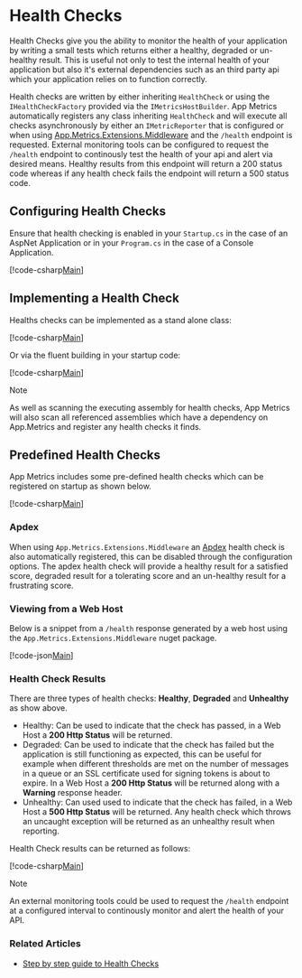 # Health Checks

Health Checks give you the ability to monitor the health of your application by writing a small tests which returns either a healthy, degraded or un-healthy result. This is useful not only to test the internal health of your application but also it's external dependencies such as an third party api which your application relies on to function correctly.

Health checks are written by either inheriting `HealthCheck` or using the `IHealthCheckFactory` provided via the `IMetricsHostBuilder`. App Metrics automatically registers any class inheriting `HealthCheck` and will execute all checks asynchronously by either an `IMetricReporter` that is configured or when using [App.Metrics.Extensions.Middleware](../../web-application-monitoring/middleware.md) and the `/health` endpoint is requested. External monitoring tools can be configured to request the `/health` endpoint to continously test the health of your api and alert via desired means. Healthy results from this endpoint will return a 200 status code whereas if any health check fails the endpoint will return a 500 status code.

## Configuring Health Checks

Ensure that health checking is enabled in your `Startup.cs` in the case of an AspNet Application or in your `Program.cs` in the case of a Console Application.

[!code-csharp[Main](../../src/samples/AppMetrics.Startup.CodeSnippets/Startup.cs?highlight=7)]

## Implementing a Health Check

Healths checks can be implemented as a stand alone class:

[!code-csharp[Main](../../src/samples/AppMetrics.HealthCheck.Code.Snippets/DatabaseHealthCheck.cs)]

Or via the fluent building in your startup code:

[!code-csharp[Main](../../src/samples/AppMetrics.Startup.CodeSnippets/StartupFluentHealth.cs?highlight=9,10)]

> [!NOTE]
> As well as scanning the executing assembly for health checks, App Metrics will also scan all referenced assemblies which have a dependency on App.Metrics and register any health checks it finds.

## Predefined Health Checks

App Metrics includes some pre-defined health checks which can be registered on startup as shown below.

[!code-csharp[Main](../../src/samples/AppMetrics.HealthCheck.Code.Snippets/PredefinedHealthChecks.cs?highlight=10,12,14,16,18)]

### Apdex

When using `App.Metrics.Extensions.Middleware` an [Apdex](../metric-types/apdex.md) health check is also automatically registered, this can be disabled through the configuration options. The apdex health check will provide a healthy result for a satisfied score, degraded result for a tolerating score and an un-healthy result for a frustrating score.

### Viewing from a Web Host

Below is a snippet from a `/health` response generated by a web host using the `App.Metrics.Extensions.Middleware` nuget package.

[!code-json[Main](../../src/samples/App.Metrics.Formatters.Json.Samples/HealthCheckResult.json)]

### Health Check Results

There are three types of health checks: **Healthy**, **Degraded** and **Unhealthy** as show above.

- Healthy: Can be used to indicate that the check has passed, in a Web Host a **200 Http Status** will be returned.
- Degraded: Can be used to indicate that the check has failed but the application is still functioning as expected, this can be useful for example when different thresholds are met on the number of messages in a queue or an SSL certificate used for signing tokens is about to expire. In a Web Host a **200 Http Status** will be returned along with a **Warning** response header.
- Unhealthy: Can used used to indicate that the check has failed, in a Web Host a **500 Http Status** will be returned. Any health check which throws an uncaught exception will be returned as an unhealthy result when reporting. 

Health Check results can be returned as follows:

[!code-csharp[Main](../../src/samples/AppMetrics.HealthCheck.Code.Snippets/ReturningHealthCheckResults.cs)]

> [!NOTE]
> An external monitoring tools could be used to request the `/health` endpoint at a configured interval to continously monitor and alert the health of your API.

### Related Articles
- [Step by step guide to Health Checks](https://al-hardy.blog/2017/04/17/asp-net-core-health-checking/)
